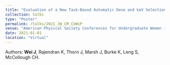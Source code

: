 ```yaml
---
title: "Evaluation of a New Task-Based Automatic Dose and keV Selection Tool for Virtual Monoenergetic Imaging Using a Whole-Body Photon-Counting Detector CT"
collection: talks
type: "Poster"
permalink: /talks/2021_JW_CM_CUWiP
venue: "American Physical Society Conferences for Undergraduate Women in Physics"
date: 2021-01-01
location: "Virtual"
---
```


Authors: **Wei J**, Rajendran K, Thorn J, Marsh J, Burke K, Leng S, McCollough CH.
